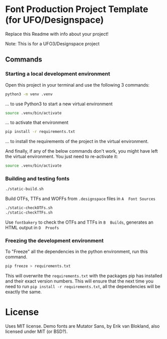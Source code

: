 # Font Production Project Template (for UFO/Designspace)
Replace this Readme with info about your project!

Note: This is for a UFO3/Designspace project

## Commands
### Starting a local development environment
Open this project in your terminal and use the following 3 commands:
```bash
python3 -m venv .venv
```
... to use Python3 to start a new virtual environment

```bash
source .venv/bin/activate
```
... to activate that environment

```bash
pip install -r requirements.txt
```
... to install the requirements of the project in the virtual environment.

And finally, if any of the below commands don't work, you might have left the virtual environment. You just need to re-activate it:
```bash
source .venv/bin/activate
```

### Building and testing fonts
```bash
./static-build.sh
```
Build OTFs, TTFs and WOFFs from `.designspace` files in `A  Font Sources`

```bash
./static-checkOTFs.sh
./static-checkTTFs.sh
```
Use `fontbakery` to check the OTFs and TTFs in `B  Builds`, generates an HTML output in `D  Proofs`


### Freezing the development environment
To "Freeze" all the dependencies in the python environment, run this command. 
```bash
pip freeze > requirements.txt
```
This will overwrite the `requirements.txt` with the packages pip has installed and their exact version numbers. This will ensure that the next time you need to run `pip install -r requirements.txt`, all the dependencies will be exactly the same.

# License
Uses MIT license. Demo fonts are Mutator Sans, by Erik van Blokland, also licensed under MIT (or BSD?).